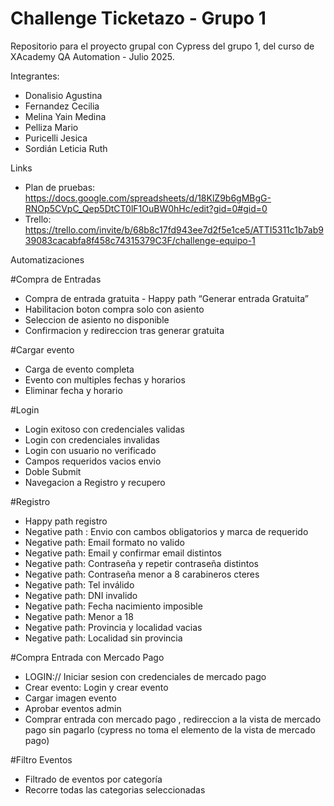 # Challenge Ticketazo - Grupo 1

Repositorio para el proyecto grupal con Cypress del grupo 1, del curso de XAcademy QA Automation - Julio 2025.

Integrantes:
- Donalisio Agustina
- Fernandez Cecilia
- Melina Yain Medina
- Pelliza Mario
- Puricelli Jesica
- Sordián Leticia Ruth

Links
- Plan de pruebas: https://docs.google.com/spreadsheets/d/18KlZ9b6gMBgG-RNOp5CVpC_Qep5DtCT0lF1OuBW0hHc/edit?gid=0#gid=0
- ⁠Trello: https://trello.com/invite/b/68b8c17fd943ee7d2f5e1ce5/ATTI5311c1b7ab939083cacabfa8f458c74315379C3F/challenge-equipo-1


Automatizaciones

#Compra de Entradas 
- Compra de entrada gratuita - Happy path “Generar entrada Gratuita”
- Habilitacion boton compra solo con asiento 
- Seleccion de asiento no disponible 
- Confirmacion y redireccion tras generar gratuita 

#Cargar evento
- Carga de evento completa 
- Evento con multiples fechas y horarios 
- Eliminar fecha y horario

#Login 
- Login exitoso con credenciales validas 
- Login con credenciales invalidas
- Login con usuario no verificado
- Campos requeridos vacios envio
- Doble Submit 
- Navegacion a Registro y recupero 

#Registro 
- Happy path registro 
- Negative path : Envio con cambos obligatorios y marca de requerido 
- Negative path: Email formato no valido 
- Negative path: Email y confirmar email distintos 
- Negative path: Contraseña y repetir contraseña distintos 
- Negative path: Contraseña menor a 8 carabineros cteres 
- Negative path: Tel inválido 
- Negative path: DNI invalido
- Negative path: Fecha nacimiento imposible 
- Negative path: Menor a 18 
- Negative path: Provincia y localidad vacias 
- Negative path: Localidad sin provincia 

#Compra Entrada con Mercado Pago 
- LOGIN:// Iniciar sesion con credenciales de mercado pago 
- Crear evento: Login y crear evento 
- Cargar imagen evento 
- Aprobar eventos admin 
- Comprar entrada con mercado pago , redireccion a la vista de mercado pago sin pagarlo (cypress no toma el elemento de la vista de mercado pago)

#Filtro Eventos 
- Filtrado de eventos por categoría 
- Recorre todas las categorias seleccionadas 
